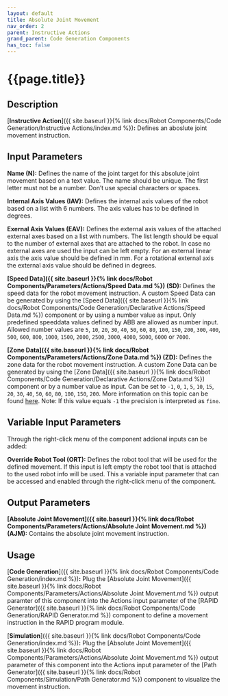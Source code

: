 ```yaml
---
layout: default
title: Absolute Joint Movement
nav_order: 2
parent: Instructive Actions
grand_parent: Code Generation Components
has_toc: false
---
```


# **{{page.title}}**

## **Description**

[**Instructive Action**]({{ site.baseurl }}{% link docs/Robot Components/Code Generation/Instructive Actions/index.md %})**:** 
Defines an aboslute joint movement instruction.

## **Input Parameters**

**Name (N):** Defines the name of the joint target for this absolute joint movement based on a text value. The name should be unique. The first letter must not be a number. Don’t use special characters or spaces.

**Internal Axis Values (IAV):** Defines the internal axis values of the robot based on a list with 6 numbers. The axis values has to be defined in degrees. 

**Exernal Axis Values (EAV):** Defines the external axis values of the attached external axes based on a list with numbers. The list length should be equal to the number of external axes that are attached to the robot. In case no external axes are used the input can be left empty. For an external linear axis the axis value should be defined in mm. For a rotational external axis the external axis value should be defined in degrees. 

**[Speed Data]({{ site.baseurl }}{% link docs/Robot Components/Parameters/Actions/Speed Data.md %}) (SD):** Defines the speed data for the robot movement instruction. A custom Speed Data can be generated by using the [Speed Data]({{ site.baseurl }}{% link docs/Robot Components/Code Generation/Declarative Actions/Speed Data.md %}) component or by using a number value as input. Only predefined speeddata values defined by ABB are allowed as number input. Allowed number values are `5`, `10`, `20`, `30`, `40`, `50`, `60`, `80`, `100`, `150`, `200`, `300`, `400`, `500`, `600`, `800`, `1000`, `1500`, `2000`, `2500`, `3000`, `4000`, `5000`, `6000` or `7000`.

**[Zone Data]({{ site.baseurl }}{% link docs/Robot Components/Parameters/Actions/Zone Data.md %}) (ZD):** Defines the zone data for the robot movement instruction. A custom Zone Data can be generated by using the [Zone Data]({{ site.baseurl }}{% link docs/Robot Components/Code Generation/Declarative Actions/Zone Data.md %}) component or by a number value as input. Can be set to `-1`, `0`, `1`, `5`, `10`, `15`, `20`, `30`, `40`, `50`, `60`, `80`, `100`, `150`, `200`. More information on this topic can be found [here](https://library.e.abb.com/public/688894b98123f87bc1257cc50044e809/Technical%20reference%20manual_RAPID_3HAC16581-1_revJ_en.pdf). Note: If this value equals `-1` the precision is interpreted as `fine`.

## **Variable Input Parameters**

Through the right-click menu of the component addional inputs can be added:

**Override Robot Tool (ORT):** Defines the robot tool that will be used for the defined movement. If this input is left empty the robot tool that is attached to the used robot info will be used. This a variable input parameter that can be accessed and enabled through the right-click menu of the component. 

## **Output Parameters**

**[Absolute Joint Movement]({{ site.baseurl }}{% link docs/Robot Components/Parameters/Actions/Absolute Joint Movement.md %}) (AJM):** Contains the absolute joint movement instruction.

## **Usage**

[**Code Generation**]({{ site.baseurl }}{% link docs/Robot Components/Code Generation/index.md %})**:** Plug the [Absolute Joint Movement]({{ site.baseurl }}{% link docs/Robot Components/Parameters/Actions/Absolute Joint Movement.md %}) output paramter of this component into the Actions input parameter of the [RAPID Generator]({{ site.baseurl }}{% link docs/Robot Components/Code Generation/RAPID Generator.md %}) component to define a movement instruction in the RAPID program module.

[**Simulation**]({{ site.baseurl }}{% link docs/Robot Components/Code Generation/index.md %})**:** Plug the [Absolute Joint Movement]({{ site.baseurl }}{% link docs/Robot Components/Parameters/Actions/Absolute Joint Movement.md %}) output parameter of this component into the Actions input parameter of the [Path Generator]({{ site.baseurl }}{% link docs/Robot Components/Simulation/Path Generator.md %}) component to visualize the movement instruction.